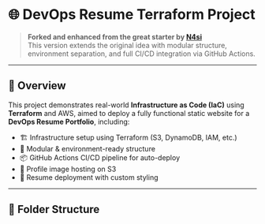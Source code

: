 # 🌐 DevOps Resume Terraform Project

> **Forked and enhanced from the great starter by [N4si](https://github.com/N4si/simple-terraform-project)**  
> This version extends the original idea with modular structure, environment separation, and full CI/CD integration via GitHub Actions.

---

## 🚀 Overview

This project demonstrates real-world **Infrastructure as Code (IaC)** using **Terraform** and AWS, aimed to deploy a fully functional static website for a **DevOps Resume Portfolio**, including:

- 🏗️ Infrastructure setup using Terraform (S3, DynamoDB, IAM, etc.)
- 📂 Modular & environment-ready structure
- 📦 GitHub Actions CI/CD pipeline for auto-deploy
- 📸 Profile image hosting on S3
- 💼 Resume deployment with custom styling

---

## 📁 Folder Structure


